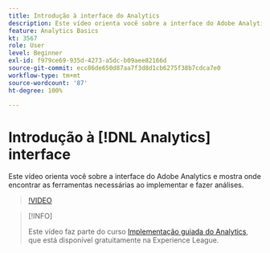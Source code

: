 ```yaml
---
title: Introdução à interface do Analytics
description: Este vídeo orienta você sobre a interface do Adobe Analytics e mostra onde encontrar as ferramentas necessárias ao implementar e fazer análises.
feature: Analytics Basics
kt: 3567
role: User
level: Beginner
exl-id: f979ce69-935d-4273-a5dc-b09aee82166d
source-git-commit: ecc86de650d87aa7f3d8d1cb6275f38b7cdca7e0
workflow-type: tm+mt
source-wordcount: '87'
ht-degree: 100%

---
```


# Introdução à [!DNL Analytics] interface

Este vídeo orienta você sobre a interface do Adobe Analytics e mostra onde encontrar as ferramentas necessárias ao implementar e fazer análises.

>[!VIDEO](https://video.tv.adobe.com/v/28748/?quality=12&learn=on)

>[!INFO]
>
> Este vídeo faz parte do curso [Implementação guiada do Analytics](https://experienceleague.adobe.com/?recommended=Analytics-D-1-2019.1), que está disponível gratuitamente na Experience League.
